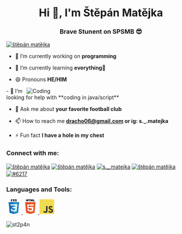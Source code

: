 <h1 align="center">Hi 👋, I'm Štěpán Matějka</h1>
<h3 align="center">Brave Stunent on SPSMB 😎</h3>


<p align="left"> <a href="https://twitter.com/Drachoduss" target="blank"><img src="https://img.shields.io/twitter/follow/štěpán matějka?logo=twitter&style=for-the-badge" alt="štěpán matějka" /></a> </p>

- 🔭 I’m currently working on **programming**

- 🌱 I’m currently learning **everything🤣**

- 😄 Pronouns **HE/HIM**
<img align="right" alt="Coding" width="450" src="https://i.imgflip.com/5yauub.gif">
- 🤝 I’m looking for help with **coding in java/script**

- 💬 Ask me about **your favorite football club**

- 📫 How to reach me **dracho06@gmail.com or ig: s._.matejka**

- ⚡ Fun fact **I have a hole in my chest**

<h3 align="left">Connect with me:</h3>
<p align="left">
<a href="https://twitter.com/štěpán matějka" target="blank"><img align="center" src="https://raw.githubusercontent.com/rahuldkjain/github-profile-readme-generator/master/src/images/icons/Social/twitter.svg" alt="štěpán matějka" height="30" width="40" /></a>
<a href="https://fb.com/štěpán matějka" target="blank"><img align="center" src="https://raw.githubusercontent.com/rahuldkjain/github-profile-readme-generator/master/src/images/icons/Social/facebook.svg" alt="štěpán matějka" height="30" width="40" /></a>
<a href="https://instagram.com/s._.matejka" target="blank"><img align="center" src="https://raw.githubusercontent.com/rahuldkjain/github-profile-readme-generator/master/src/images/icons/Social/instagram.svg" alt="s._.matejka" height="30" width="40" /></a>
<a href="https://www.youtube.com/c/štěpán matějka" target="blank"><img align="center" src="https://raw.githubusercontent.com/rahuldkjain/github-profile-readme-generator/master/src/images/icons/Social/youtube.svg" alt="štěpán matějka" height="30" width="40" /></a>
<a href="https://discord.gg/#6217" target="blank"><img align="center" src="https://raw.githubusercontent.com/rahuldkjain/github-profile-readme-generator/master/src/images/icons/Social/discord.svg" alt="#6217" height="30" width="40" /></a>
</p>

<h3 align="left">Languages and Tools:</h3>
<p align="left"> <a href="https://www.w3schools.com/css/" target="_blank" rel="noreferrer"> <img src="https://raw.githubusercontent.com/devicons/devicon/master/icons/css3/css3-original-wordmark.svg" alt="css3" width="40" height="40"/> </a> <a href="https://www.w3.org/html/" target="_blank" rel="noreferrer"> <img src="https://raw.githubusercontent.com/devicons/devicon/master/icons/html5/html5-original-wordmark.svg" alt="html5" width="40" height="40"/> </a> <a href="https://developer.mozilla.org/en-US/docs/Web/JavaScript" target="_blank" rel="noreferrer"> <img src="https://raw.githubusercontent.com/devicons/devicon/master/icons/javascript/javascript-original.svg" alt="javascript" width="40" height="40"/> </a> </p>

<p><img align="center" src="https://github-readme-streak-stats.herokuapp.com/?user=st2p4n&" alt="st2p4n" /></p>

